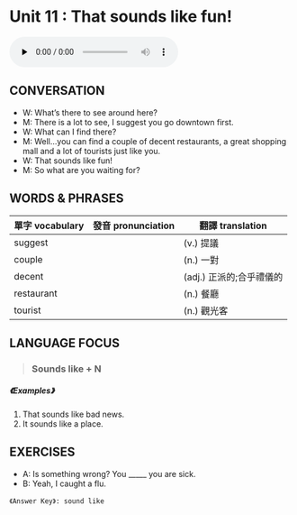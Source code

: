 # Unit 11 : That sounds like fun!

<audio controls preload="none">
  <source src="https://channelplus.ner.gov.tw/api/audio/5ad2e5def95e3500064f42a3">
</audio>

## CONVERSATION
* W: What’s there to see around here? 
* M: There is a lot to see, I suggest you go downtown first. 
* W: What can I find there? 
* M: Well…you can find a couple of decent restaurants, a great shopping mall and a lot of tourists just like you. 
* W: That sounds like fun! 
* M: So what are you waiting for?

## WORDS & PHRASES
單字 vocabulary|發音 pronunciation|翻譯 translation
---|---|---
suggest||(v.) 提議
couple||(n.) 一對
decent||(adj.) 正派的;合乎禮儀的
restaurant||(n.) 餐廳
tourist||(n.) 觀光客

## LANGUAGE FOCUS 
> <h3>Sounds like + N</h3>

##### 《Examples》
1. That sounds like bad news.
2. It sounds like a place.

## EXERCISES 
* A: Is something wrong? You _____ you are sick.
* B: Yeah, I caught a flu.

`《Answer Key》: sound like`